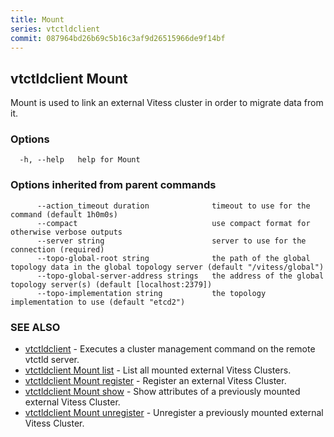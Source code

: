 ```yaml
---
title: Mount
series: vtctldclient
commit: 087964bd26b69c5b16c3af9d26515966de9f14bf
---
```

## vtctldclient Mount

Mount is used to link an external Vitess cluster in order to migrate data from it.

### Options

```
  -h, --help   help for Mount
```

### Options inherited from parent commands

```
      --action_timeout duration              timeout to use for the command (default 1h0m0s)
      --compact                              use compact format for otherwise verbose outputs
      --server string                        server to use for the connection (required)
      --topo-global-root string              the path of the global topology data in the global topology server (default "/vitess/global")
      --topo-global-server-address strings   the address of the global topology server(s) (default [localhost:2379])
      --topo-implementation string           the topology implementation to use (default "etcd2")
```

### SEE ALSO

* [vtctldclient](../)	 - Executes a cluster management command on the remote vtctld server.
* [vtctldclient Mount list](./vtctldclient_mount_list/)	 - List all mounted external Vitess Clusters.
* [vtctldclient Mount register](./vtctldclient_mount_register/)	 - Register an external Vitess Cluster.
* [vtctldclient Mount show](./vtctldclient_mount_show/)	 - Show attributes of a previously mounted external Vitess Cluster.
* [vtctldclient Mount unregister](./vtctldclient_mount_unregister/)	 - Unregister a previously mounted external Vitess Cluster.


